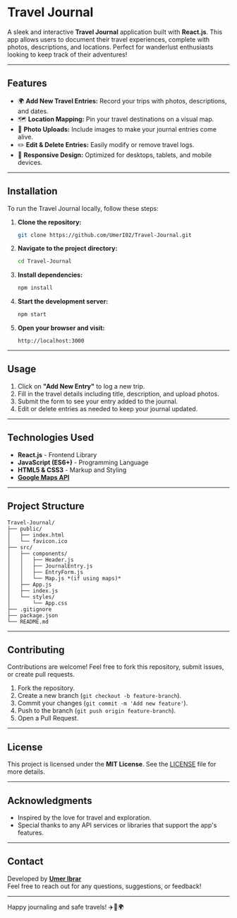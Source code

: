 # Travel Journal

A sleek and interactive **Travel Journal** application built with **React.js**. This app allows users to document their travel experiences, complete with photos, descriptions, and locations. Perfect for wanderlust enthusiasts looking to keep track of their adventures!

---

## Features

- 🌍 **Add New Travel Entries:** Record your trips with photos, descriptions, and dates.
- 🗺️ **Location Mapping:** Pin your travel destinations on a visual map.
- 📸 **Photo Uploads:** Include images to make your journal entries come alive.
- ✏️ **Edit & Delete Entries:** Easily modify or remove travel logs.
- 📱 **Responsive Design:** Optimized for desktops, tablets, and mobile devices.

---

## Installation

To run the Travel Journal locally, follow these steps:

1. **Clone the repository:**

   ```bash
   git clone https://github.com/UmerI02/Travel-Journal.git
   ```

2. **Navigate to the project directory:**

   ```bash
   cd Travel-Journal
   ```

3. **Install dependencies:**

   ```bash
   npm install
   ```

4. **Start the development server:**

   ```bash
   npm start
   ```

5. **Open your browser and visit:**

   ```
   http://localhost:3000
   ```

---

## Usage

1. Click on **"Add New Entry"** to log a new trip.
2. Fill in the travel details including title, description, and upload photos.
3. Submit the form to see your entry added to the journal.
4. Edit or delete entries as needed to keep your journal updated.

---

## Technologies Used

- **React.js** - Frontend Library
- **JavaScript (ES6+)** - Programming Language
- **HTML5 & CSS3** - Markup and Styling
- **[Google Maps API](https://developers.google.com/maps)**

---

## Project Structure

```
Travel-Journal/
├── public/
│   ├── index.html
│   └── favicon.ico
├── src/
│   ├── components/
│   │   ├── Header.js
│   │   ├── JournalEntry.js
│   │   ├── EntryForm.js
│   │   └── Map.js *(if using maps)*
│   ├── App.js
│   ├── index.js
│   └── styles/
│       └── App.css
├── .gitignore
├── package.json
└── README.md
```

---

## Contributing

Contributions are welcome! Feel free to fork this repository, submit issues, or create pull requests.

1. Fork the repository.
2. Create a new branch (`git checkout -b feature-branch`).
3. Commit your changes (`git commit -m 'Add new feature'`).
4. Push to the branch (`git push origin feature-branch`).
5. Open a Pull Request.

---

## License

This project is licensed under the **MIT License**. See the [LICENSE](LICENSE) file for more details.

---

## Acknowledgments

- Inspired by the love for travel and exploration.
- Special thanks to any API services or libraries that support the app's features.

---

## Contact

Developed by **[Umer Ibrar](https://github.com/UmerI02)**\
Feel free to reach out for any questions, suggestions, or feedback!

---

Happy journaling and safe travels! ✈️📓🌍

